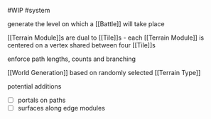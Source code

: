 #WIP
#system

generate the level on which a [[Battle]] will take place

[[Terrain Module]]s are dual to [[Tile]]s - each [[Terrain Module]] is centered on a vertex shared between four [[Tile]]s

enforce path lengths, counts and branching

[[World Generation]] based on randomly selected [[Terrain Type]]


potential additions
- [ ] portals on paths
- [ ] surfaces along edge modules